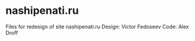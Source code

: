# nashipenati.ru

Files for redesign of site nashipenati.ru
Design: Victor Fedoseev
Code: Alex Droff
